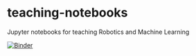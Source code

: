 # teaching-notebooks
Jupyter notebooks for teaching Robotics and Machine Learning

[![Binder](https://mybinder.org/badge.svg)](https://mybinder.org/v2/gh/alessandro-giusti/teaching-notebooks/master)
